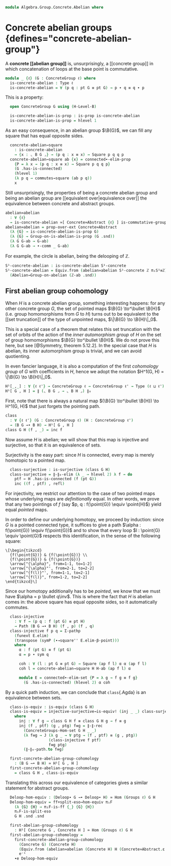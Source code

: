 <!--
```agda
open import 1Lab.Path.Reasoning
open import 1Lab.Prelude

open import Algebra.Group.Cat.Base
open import Algebra.Group.Concrete
open import Algebra.Group.Ab

open import Cat.Functor.Equivalence
open import Cat.Morphism

open import Data.Set.Truncation

open import Homotopy.Space.Delooping
open import Homotopy.Connectedness
open import Homotopy.Space.Circle

open ConcreteGroup
```
-->

```agda
module Algebra.Group.Concrete.Abelian where
```

# Concrete abelian groups {defines="concrete-abelian-group"}

A **concrete [[abelian group]]** is, unsurprisingly, a [[concrete group]] in which
concatenation of loops at the base point is commutative.

```agda
module _ {ℓ} (G : ConcreteGroup ℓ) where
  is-concrete-abelian : Type ℓ
  is-concrete-abelian = ∀ (p q : pt G ≡ pt G) → p ∙ q ≡ q ∙ p
```

This is a property:

```agda
  open ConcreteGroup G using (H-Level-B)

  is-concrete-abelian-is-prop : is-prop is-concrete-abelian
  is-concrete-abelian-is-prop = hlevel 1
```

As an easy consequence, in an abelian group $\B{G}$, we can fill any square
that has equal opposite sides.

```agda
  concrete-abelian→square
    : is-concrete-abelian
    → {x : ⌞ B G ⌟} → (p q : x ≡ x) → Square p q q p
  concrete-abelian→square ab {x} = connected∙-elim-prop
    {P = λ x → (p q : x ≡ x) → Square p q q p}
    (G .has-is-connected)
    (hlevel 1)
    (λ p q → commutes→square (ab p q))
    x
```

Still unsurprisingly, the properties of being a concrete abelian group
and being an abelian group are [[equivalent over|equivalence over]]
the equivalence between concrete and abstract groups.

```agda
abelian≃abelian
  : ∀ {ℓ}
  → is-concrete-abelian ≃[ Concrete≃Abstract {ℓ} ] is-commutative-group
abelian≃abelian = prop-over-ext Concrete≃Abstract
  (λ {G} → is-concrete-abelian-is-prop G)
  (λ {G} → Group-on-is-abelian-is-prop (G .snd))
  (λ G G-ab → G-ab)
  (λ G G-ab → ∙-comm _ G-ab)
```

For example, the circle is abelian, being the delooping of $\mathbb{Z}$.

```agda
S¹-concrete-abelian : is-concrete-abelian S¹-concrete
S¹-concrete-abelian = Equiv.from (abelian≃abelian S¹-concrete ℤ π₁S¹≡ℤ)
  (Abelian→Group-on-abelian (ℤ-ab .snd))
```

## First abelian group cohomology

When $H$ is a concrete abelian group, something interesting happens: for any
other concrete group $G$, the set of pointed maps $\B{G} \to^\bullet \B{H}$ (i.e.
group homomorphisms from $G$ to $H$) turns out to be equivalent to the
[[set truncation]] of the type of *un*pointed maps, $\|\B{G} \to \B{H}\|_0$.

This is a special case of a theorem that relates this set truncation with the set
of orbits of the action of the *inner automorphism group* of $H$ on the set of group
homomorphisms $\B{G} \to^\bullet \B{H}$. We do not prove this here, but see
[@Symmetry, theorem 5.12.2]. In the special case that $H$ is abelian, its inner
automorphism group is trivial, and we can avoid quotienting.

In even fancier language, it is also a computation of the first *cohomology group*
of $G$ with coefficients in $H$, hence we adopt the notation
$H^1(G, H) = \|\B{G} \to \B{H}\|_0$.

```agda
H¹[_,_] : ∀ {ℓ ℓ'} → ConcreteGroup ℓ → ConcreteGroup ℓ' → Type (ℓ ⊔ ℓ')
H¹[ G , H ] = ∥ (⌞ B G ⌟ → ⌞ B H ⌟) ∥₀
```

First, note that there is always a natural map $(\B{G} \to^\bullet \B{H}) \to
H^1(G, H)$ that just forgets the pointing path.

```agda
class
  : ∀ {ℓ ℓ'} (G : ConcreteGroup ℓ) (H : ConcreteGroup ℓ')
  → (B G →∙ B H) → H¹[ G , H ]
class G H (f , _) = inc f
```

Now assume $H$ is abelian; we will show that this map is injective and surjective,
so that it is an equivalence of sets.

<!--
```agda
module _ {ℓ ℓ'}
  (G : ConcreteGroup ℓ)
  (H : ConcreteGroup ℓ') (H-ab : is-concrete-abelian H)
  where
  open ConcreteGroup H using (H-Level-B)
```
-->

Surjectivity is the easy part: since $H$ is connected, every map is merely
homotopic to a pointed map.

```agda
  class-surjective : is-surjective (class G H)
  class-surjective = ∥-∥₀-elim (λ _ → hlevel 2) λ f → do
    ptf ← H .has-is-connected (f (pt G))
    inc ((f , ptf) , refl)
```

For injectivity, we restrict our attention to the case of two pointed maps whose
underlying maps are *definitionally* equal. In other words, we prove that any
two pointings of $f$ (say $p, q : f(\point{G}) \equiv \point{H}$) yield
equal *pointed* maps.

In order to define our underlying homotopy, we proceed by induction: since
$G$ is a pointed connected type, it suffices to give a path $\alpha :
f(\point{G}) \equiv f(\point{G})$ and to show that every loop $l : \point{G}
\equiv \point{G}$ respects this identification, in the sense of the
following square:

~~~{.quiver}
\[\begin{tikzcd}
  {f(\point{G})} & {f(\point{G})} \\
  {f(\point{G})} & {f(\point{G})}
  \arrow["{\alpha}", from=1-1, to=1-2]
  \arrow["{\alpha}"', from=2-1, to=2-2]
  \arrow["{f(l)}"', from=1-1, to=2-1]
  \arrow["{f(l)}", from=1-2, to=2-2]
\end{tikzcd}\]
~~~

Since our homotopy additionally has to be *pointed*, we know that we must have
$\alpha = p \bullet q\inv$. This is where the fact that $H$ is abelian
comes in: the above square has equal opposite sides, so it automatically commutes.

```agda
  class-injective
    : ∀ f → (p q : f (pt G) ≡ pt H)
    → Path (B G →∙ B H) (f , p) (f , q)
  class-injective f p q = Σ-pathp
    (funext E.elim)
    (transpose (symP (∙→square'' E.elim-β-point)))
    where
      α : f (pt G) ≡ f (pt G)
      α = p ∙ sym q

      coh : ∀ (l : pt G ≡ pt G) → Square (ap f l) α α (ap f l)
      coh l = concrete-abelian→square H H-ab (ap f l) α

      module E = connected∙-elim-set {P = λ g → f g ≡ f g}
        (G .has-is-connected) (hlevel 2) α coh
```

By a quick path induction, we can conclude that `class`{.Agda} is an equivalence
between sets.

```agda
  class-is-equiv : is-equiv (class G H)
  class-is-equiv = injective-surjective→is-equiv! (inj _ _) class-surjective
    where
      inj : ∀ f g → class G H f ≡ class G H g → f ≡ g
      inj (f , ptf) (g , ptg) f≡g = ∥-∥-rec
        (ConcreteGroups-Hom-set G H _ _)
        (λ f≡g → J (λ g _ → ∀ ptg → (f , ptf) ≡ (g , ptg))
                   (class-injective f ptf)
                   f≡g ptg)
        (∥-∥₀-path.to f≡g)

  first-concrete-abelian-group-cohomology
    : (B G →∙ B H) ≃ H¹[ G , H ]
  first-concrete-abelian-group-cohomology
    = class G H , class-is-equiv
```

Translating this across our equivalence of categories gives a similar statement
for abstract groups.

<!--
```agda
module _ {ℓ}
  (G : Group ℓ)
  (H : Group ℓ) (H-ab : is-commutative-group H)
  where
```
-->

```agda
  Deloop-hom-equiv : (Deloop∙ G →∙ Deloop∙ H) ≃ Hom (Groups ℓ) G H
  Deloop-hom-equiv = ff+split-eso→hom-equiv π₁F
    (λ {G} {H} → π₁F-is-ff {_} {G} {H})
    π₁F-is-split-eso
    G H .snd .snd

  first-abelian-group-cohomology
    : H¹[ Concrete G , Concrete H ] ≃ Hom (Groups ℓ) G H
  first-abelian-group-cohomology =
    first-concrete-abelian-group-cohomology
      (Concrete G) (Concrete H)
      (Equiv.from (abelian≃abelian (Concrete H) H (Concrete≃Abstract.ε H)) H-ab)
      e⁻¹
    ∙e Deloop-hom-equiv
```
